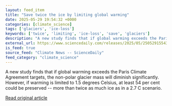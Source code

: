```yaml
---
layout: feed_item
title: "Save twice the ice by limiting global warming"
date: 2025-05-29 19:54:32 +0000
categories: [climate_science]
tags: ['glaciers', 'ice-loss']
keywords: ['twice', 'limiting', 'ice-loss', 'save', 'glaciers']
description: "A new study finds that if global warming exceeds the Paris Climate Agreement targets, the non-polar glacier mass will diminish significantly"
external_url: https://www.sciencedaily.com/releases/2025/05/250529155432.htm
is_feed: true
source_feed: "Climate News -- ScienceDaily"
feed_category: "climate_science"
---
```


A new study finds that if global warming exceeds the Paris Climate Agreement targets, the non-polar glacier mass will diminish significantly. However, if warming is limited to 1.5 degrees Celsius, at least 54 per cent could be preserved -- more than twice as much ice as in a 2.7 C scenario.

[Read original article](https://www.sciencedaily.com/releases/2025/05/250529155432.htm)
